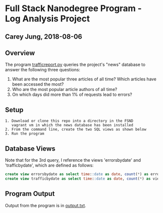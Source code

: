 # Full Stack Nanodegree Program - Log Analysis Project
## Carey Jung, 2018-08-06

## Overview

The program [trafficreport.py](trafficreport.py) queries the project's "news" database to answer the
following three questions:

1. What are the most popular three articles of all time? Which articles have been accessed the most? 
2. Who are the most popular article authors of all time?
3. On which days did more than 1% of requests lead to errors?

## Setup
    1. Download or clone this repo into a directory in the FSND
       vagrant vm in which the news database has been installed
    2. From the command line, create the two SQL views as shown below
    3. Run the program

## Database Views
Note that for the 3rd query, I reference the views 'errorsbydate' and
'trafficbydate', which are defined as follows:

```sql
create view errorsbydate as select time::date as date, count(*) as errors from log where status != '200 OK' group by date;
create view trafficbydate as select time::date as date, count(*) as views from log group by date;
```

## Program Output
Output from the program is in [output.txt](output.txt).
